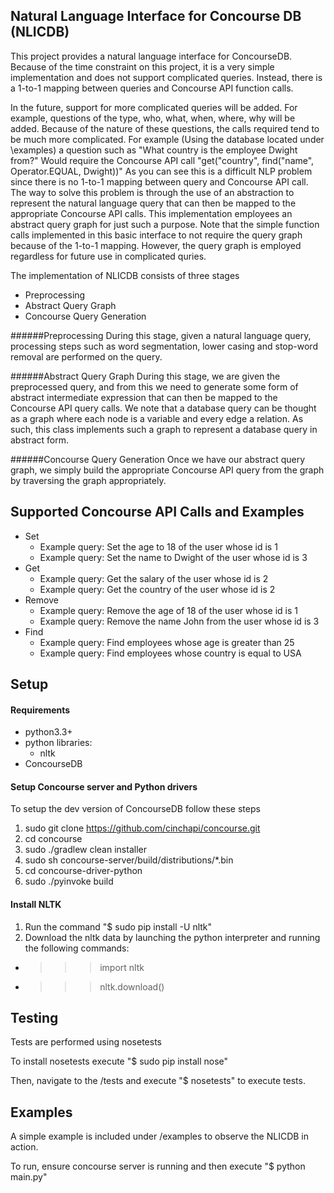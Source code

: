 Natural Language Interface for Concourse DB (NLICDB)
------

This project provides a natural language interface for ConcourseDB. Because of the time constraint on this project, it is a very simple implementation and does not support complicated queries. Instead, there is a 1-to-1 mapping between queries and Concourse API function calls.

In the future, support for more complicated queries will be added. For example, questions of the type, who, what, when, where, why will be added. Because of the nature of these questions, the calls required tend to be much more complicated. For example (Using the database located under \examples) a question such as "What country is the employee Dwight from?" Would require the Concourse API call "get("country", find("name", Operator.EQUAL, Dwight))" As you can see this is a difficult NLP problem since there is no 1-to-1 mapping between query and Concourse API call. The way to solve this problem is through the use of an abstraction to represent the natural language query that can then be mapped to the appropriate Concourse API calls. This implementation employees an abstract query graph for just such a purpose. Note that the simple function calls implemented in this basic interface to not require the query graph because of the 1-to-1 mapping. However, the query graph is employed regardless for future use in complicated quries.

The implementation of NLICDB consists of three stages

+ Preprocessing
+ Abstract Query Graph
+ Concourse Query Generation

######Preprocessing
During this stage, given a natural language query, processing steps such as word segmentation, lower casing and stop-word removal are performed on the query.

######Abstract Query Graph
During this stage, we are given the preprocessed query, and from this we need to generate some form of  abstract intermediate expression that can then be mapped to the Concourse API query calls. We note that a database query can be thought as a graph where each node is a variable and every edge a relation. As such, this class implements such a graph to represent a database query in abstract form.

######Concourse Query Generation
Once we have our abstract query graph, we simply build the appropriate Concourse API query from the graph by traversing the graph appropriately.

Supported Concourse API Calls and Examples
-------

+ Set
  + Example query: Set the age to 18 of the user whose id is 1
  + Example query: Set the name to Dwight of the user whose id is 3
+ Get
  + Example query: Get the salary of the user whose id is 2
  + Example query: Get the country of the user whose id is 2
+ Remove
  + Example query: Remove the age of 18 of the user whose id is 1
  + Example query: Remove the name John from the user whose id is 3
+ Find
  + Example query: Find employees whose age is greater than 25
  + Example query: Find employees whose country is equal to USA

Setup
-------
#### Requirements
+ python3.3+
+ python libraries:
  + nltk
+ ConcourseDB


#### Setup Concourse server and Python drivers

To setup the dev version of ConcourseDB follow these steps

1. sudo git clone https://github.com/cinchapi/concourse.git
2. cd concourse
3. sudo ./gradlew clean installer
4. sudo sh concourse-server/build/distributions/*.bin 
5. cd concourse-driver-python
6. sudo ./pyinvoke build


#### Install NLTK

1. Run the command "$ sudo pip install -U nltk"
2. Download the nltk data by launching the python interpreter and running the following commands:
  + >>> import nltk
  + >>> nltk.download()

Testing
------
Tests are performed using nosetests

To install nosetests execute "$ sudo pip install nose"

Then, navigate to the /tests and execute "$ nosetests" to execute tests.

Examples
-------
A simple example is included under /examples to observe the NLICDB in action.

To run, ensure concourse server is running and then execute "$ python main.py"
